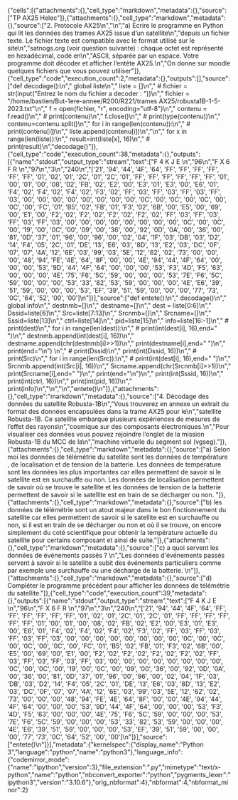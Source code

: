 {"cells":[{"attachments":{},"cell_type":"markdown","metadata":{},"source":["TP AX25 Helec"]},{"attachments":{},"cell_type":"markdown","metadata":{},"source":["2. Protocole AX25\n","\n","a) Écrire le programme en Python qui lit les données des trames AX25 issue d’un satellite\n","depuis un fichier texte. Le fichier texte est compatible avec le format utilisé sur le site\n","satnogs.org (voir question suivante) : chaque octet est représenté en hexadécimal, codé en\n","ASCII, séparée par un espace. Votre programme doit décoder et afficher l’entête AX25.\n","On donne sur moodle quelques fichiers que vous pouvez utiliser"]},{"cell_type":"code","execution_count":2,"metadata":{},"outputs":[],"source":["def decodage():\n","    global liste\n","    liste = []\n","    # fichier = str(input(\"Entrez le nom du fichier a decoder : \"))\n","    fichier = \"/home/bastien/But-1ere-annee/R200/R221/trames AX25/robusta1B-1-5-2023.txt\"\n","    f = open(fichier, \"r\", encoding=\"utf-8\")\n","    contenu = f.read()\n","    # print(contenu)\n","    f.close()\n","    # print(type(contenu))\n","    contenu=contenu.split()\n","    for i in range(len(contenu)):\n","        # print(contenu[i])\n","        liste.append(contenu[i])\n","\n","    for x in range(len(liste)):\n","        result=int(liste[x], 16)\n","        # print(result)\n","decodage()"]},{"cell_type":"code","execution_count":38,"metadata":{},"outputs":[{"name":"stdout","output_type":"stream","text":["F 4 K J E   \n","96\n","F X 6 F R   \n","97\n","3\n","240\n","['21', '94', '44', '4F', '64', 'FF', 'FF', 'FF', 'FF', 'FF', 'FF', '01', '02', '01', '2C', '01', '2C', '01', 'FF', 'FF', 'FF', 'FF', 'FF', 'FF', '01', '00', '01', '00', '08', '02', 'FB', '02', 'E2', '00', 'E3', '01', 'E3', '00', 'E6', '01', 'F4', '02', 'F4', '02', 'F4', '02', 'F3', '02', 'FF', '03', 'FF', '03', 'FF', '03', 'FF', '03', '00', '00', '00', '00', '00', '00', '00', '00', '0C', '00', '0C', '00', '0C', '00', '0C', '00', 'FC', '01', 'B5', '02', 'FB', '01', 'F3', '02', '6B', '00', 'E5', '00', '69', '00', 'E1', '00', 'F2', '02', 'F2', '02', 'F2', '02', 'F2', '02', 'FF', '03', 'FF', '03', 'FF', '03', 'FF', '03', '00', '00', '00', '00', '00', '00', '00', '00', '0C', '00', '0C', '00', '19', '00', '0C', '00', '09', '00', '36', '00', '92', '0D', '0A', '00', '36', '00', '81', '0D', '37', '01', '96', '00', '96', '00', '02', '04', '1F', '03', 'DB', '03', 'D2', '14', 'F4', '05', '2C', '01', 'DE', '13', 'E6', '03', '8D', '13', 'E2', '03', 'DC', '0F', '07', '07', '4A', '12', '6E', '03', '99', '03', '5E', '12', '62', '02', '73', '00', '00', '00', '48', '94', 'FE', '4E', '64', '8F', '00', '00', '4E', '94', '44', '4F', '64', '00', '00', '00', '53', '9D', '44', '4F', '64', '00', '00', '00', '53', 'F3', '4D', 'F5', '63', '00', '00', '00', '4E', '75', 'F6', '5C', '59', '00', '00', '00', '53', '7E', 'F6', '5C', '59', '00', '00', '00', '53', '33', '82', '53', '59', '00', '00', '00', '4E', 'E6', '39', '51', '59', '00', '00', '00', '53', 'EF', '39', '51', '59', '00', '00', '00', '77', '73', '0C', '64', '52', '00', '00']\n"]}],"source":["def entete():\n","    decodage()\n","    global info\n","    destnmb=[]\n","    destname=[]\n","    dest = liste[0:6]\n","    Dssid=liste[6]\n","    Src=liste[7:13]\n","    Srcnmb=[]\n","    Srcname=[]\n","    Sssid=liste[13]\n","    ctrl=liste[14]\n","    pid=liste[15]\n","    info=liste[16:-1]\n","    # print(dest)\n","    for i in range(len(dest)):\n","        # print(int(dest[i], 16),end=\" \")\n","        destnmb.append(int(dest[i], 16))\n","        destname.append(chr(destnmb[i]>>1))\n","        print(destname[i],end=\" \")\n","    print(end=\"\\n\")    \n","    # print(Dssid)\n","    print(int(Dssid, 16))\n","    # print(Src)\n","    for i in range(len(Src)):\n","        # print(int(dest[i], 16),end=\" \")\n","        Srcnmb.append(int(Src[i], 16))\n","        Srcname.append(chr(Srcnmb[i]>>1))\n","        print(Srcname[i],end=\" \")\n","    print(end=\"\\n\")\n","    print(int(Sssid, 16))\n","    print(int(ctrl, 16))\n","    print(int(pid, 16))\n","    print(info)\n","\n","\n","entete()\n"]},{"attachments":{},"cell_type":"markdown","metadata":{},"source":["4. Décodage des données du satellite Robusta-1B\n","Vous trouverez en annexe un extrait du format des données encapsulées dans la trame AX25 pour le\n","satellite Robusta-1B. Ce satellite embarque plusieurs expériences de mesures de l’effet des rayons\n","cosmique sur des composants électroniques.\n","Pour visualiser ces données vous pouvez rejoindre l’onglet de la mission Robusta-1B du MCC de la\n","machine virtuelle du segment sol (vgseg)."]},{"attachments":{},"cell_type":"markdown","metadata":{},"source":["a) Selon moi les données de télémétrie du satellite sont les données de température , de localisation et de tension de la batterie. Les données de température sont les données les plus importantes car elles permettent de savoir si le satellite est en surchauffe ou non. Les données de localisation permettent de savoir où se trouve le satellite et les données de tension de la batterie permettent de savoir si le satellite est en train de se décharger ou non. "]},{"attachments":{},"cell_type":"markdown","metadata":{},"source":["b) les données de télémétrie sont un atout majeur dans le bon finctionnement du satellite car elles permettent de savoir si le satellite est en surchauffe ou non, si il est en train de se décharger ou non et où il se trouve, on encore simplement du coté scientifique pour obtenir la température actuelle du satellite pour certains composant et ainsi de suite."]},{"attachments":{},"cell_type":"markdown","metadata":{},"source":["c) a quoi servent les données de événements passés ?  \n","Les données d'événements passés servent à savoir si le satellite a subit des événements particuliers comme par exemple une surchauffe ou une décharge de la batterie. \n"]},{"attachments":{},"cell_type":"markdown","metadata":{},"source":["d) Compléter le programme précédent pour afficher les données de télémétrie du satellite."]},{"cell_type":"code","execution_count":39,"metadata":{},"outputs":[{"name":"stdout","output_type":"stream","text":["F 4 K J E   \n","96\n","F X 6 F R   \n","97\n","3\n","240\n","['21', '94', '44', '4F', '64', 'FF', 'FF', 'FF', 'FF', 'FF', 'FF', '01', '02', '01', '2C', '01', '2C', '01', 'FF', 'FF', 'FF', 'FF', 'FF', 'FF', '01', '00', '01', '00', '08', '02', 'FB', '02', 'E2', '00', 'E3', '01', 'E3', '00', 'E6', '01', 'F4', '02', 'F4', '02', 'F4', '02', 'F3', '02', 'FF', '03', 'FF', '03', 'FF', '03', 'FF', '03', '00', '00', '00', '00', '00', '00', '00', '00', '0C', '00', '0C', '00', '0C', '00', '0C', '00', 'FC', '01', 'B5', '02', 'FB', '01', 'F3', '02', '6B', '00', 'E5', '00', '69', '00', 'E1', '00', 'F2', '02', 'F2', '02', 'F2', '02', 'F2', '02', 'FF', '03', 'FF', '03', 'FF', '03', 'FF', '03', '00', '00', '00', '00', '00', '00', '00', '00', '0C', '00', '0C', '00', '19', '00', '0C', '00', '09', '00', '36', '00', '92', '0D', '0A', '00', '36', '00', '81', '0D', '37', '01', '96', '00', '96', '00', '02', '04', '1F', '03', 'DB', '03', 'D2', '14', 'F4', '05', '2C', '01', 'DE', '13', 'E6', '03', '8D', '13', 'E2', '03', 'DC', '0F', '07', '07', '4A', '12', '6E', '03', '99', '03', '5E', '12', '62', '02', '73', '00', '00', '00', '48', '94', 'FE', '4E', '64', '8F', '00', '00', '4E', '94', '44', '4F', '64', '00', '00', '00', '53', '9D', '44', '4F', '64', '00', '00', '00', '53', 'F3', '4D', 'F5', '63', '00', '00', '00', '4E', '75', 'F6', '5C', '59', '00', '00', '00', '53', '7E', 'F6', '5C', '59', '00', '00', '00', '53', '33', '82', '53', '59', '00', '00', '00', '4E', 'E6', '39', '51', '59', '00', '00', '00', '53', 'EF', '39', '51', '59', '00', '00', '00', '77', '73', '0C', '64', '52', '00', '00']\n"]}],"source":["entete()\n"]}],"metadata":{"kernelspec":{"display_name":"Python 3","language":"python","name":"python3"},"language_info":{"codemirror_mode":{"name":"ipython","version":3},"file_extension":".py","mimetype":"text/x-python","name":"python","nbconvert_exporter":"python","pygments_lexer":"ipython3","version":"3.10.6"},"orig_nbformat":4},"nbformat":4,"nbformat_minor":2}